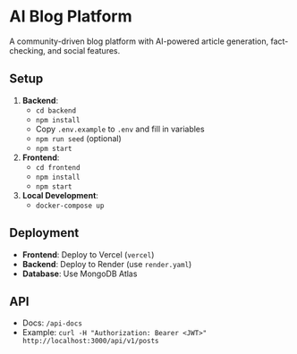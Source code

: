 # AI Blog Platform

A community-driven blog platform with AI-powered article generation, fact-checking, and social features.

## Setup
1. **Backend**:
   - `cd backend`
   - `npm install`
   - Copy `.env.example` to `.env` and fill in variables
   - `npm run seed` (optional)
   - `npm start`
2. **Frontend**:
   - `cd frontend`
   - `npm install`
   - `npm start`
3. **Local Development**:
   - `docker-compose up`

## Deployment
- **Frontend**: Deploy to Vercel (`vercel`)
- **Backend**: Deploy to Render (use `render.yaml`)
- **Database**: Use MongoDB Atlas

## API
- Docs: `/api-docs`
- Example: `curl -H "Authorization: Bearer <JWT>" http://localhost:3000/api/v1/posts`
